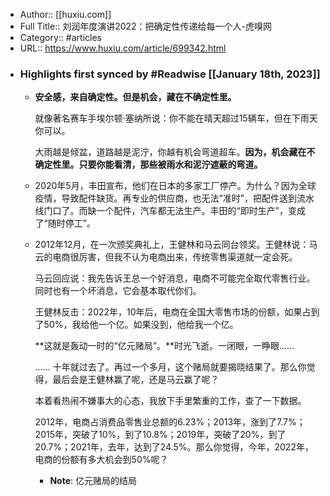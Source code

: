 - Author:: [[huxiu.com]]
- Full Title:: 刘润年度演讲2022：把确定性传递给每一个人-虎嗅网
- Category:: #articles
- URL:: https://www.huxiu.com/article/699342.html
- ### Highlights first synced by #Readwise [[January 18th, 2023]]
    - **安全感，来自确定性。但是机会，藏在不确定性里。**
      
        
      
      
      就像著名赛车手埃尔顿·塞纳所说：你不能在晴天超过15辆车，但在下雨天你可以。
      
        
      
      
      大雨越是倾盆，道路越是泥泞，你越有机会弯道超车。**因为，机会藏在不确定性里。只要你能看清，那些被雨水和泥泞遮蔽的弯道。**
    - 2020年5月，丰田宣布，他们在日本的多家工厂停产。为什么？因为全球疫情，导致配件缺货。再专业的供应商，也无法“准时”，把配件送到流水线门口了。而缺一个配件，汽车都无法生产。丰田的“即时生产”，变成了“随时停工”。
    - 2012年12月，在一次颁奖典礼上，王健林和马云同台领奖。王健林说：马云的电商很厉害，但我不认为电商出来，传统零售渠道就一定会死。
      
        
      
      
      马云回应说：我先告诉王总一个好消息，电商不可能完全取代零售行业。同时也有一个坏消息，它会基本取代你们。
      
        
      
      
      王健林反击：2022年，10年后，电商在全国大零售市场的份额，如果占到了50%，我给他一个亿。如果没到，他给我一个亿。
      
        
      
      
      **这就是轰动一时的“亿元赌局”。**时光飞逝。一闭眼，一睁眼…… 
      
        
      
      
      …… 十年就过去了。再过一个多月，这个赌局就要揭晓结果了。那么你觉得，最后会是王健林赢了呢，还是马云赢了呢？
      
        
      
      
      本着看热闹不嫌事大的心态，我放下手里繁重的工作，查了一下数据。
      
        
      
      
      2012年，电商占消费品零售业总额的6.23%；2013年，涨到了7.7%；2015年，突破了10%，到了10.8%；2019年，突破了20%，到了20.7%；2021年，去年，达到了24.5%。那么你觉得，今年，2022年，电商的份额有多大机会到50%呢？
        - **Note**: 亿元赌局的结局
